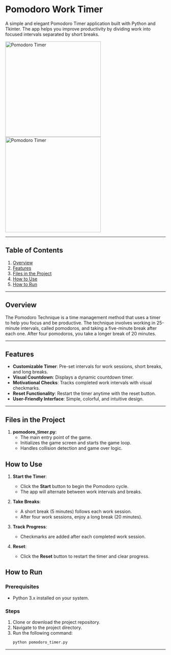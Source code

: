 # Pomodoro Work Timer

A simple and elegant Pomodoro Timer application built with Python and Tkinter. The app helps you improve productivity by dividing work into focused intervals separated by short breaks.


<img src="https://github.com/user-attachments/assets/003cbbc0-2f0c-4484-954d-6520b2a6a750" alt="Pomodoro Timer" width="300">
<img src="https://github.com/user-attachments/assets/dac65487-2142-43ec-bcb8-f4011f43bdc9" alt="Pomodoro Timer" width="300">

---

## Table of Contents
1. [Overview](#overview)
2. [Features](#features)
3. [Files in the Project](#files-in-the-project)
4. [How to Use](#how-to-use)
5. [How to Run](#how-to-run)


---

## Overview

The Pomodoro Technique is a time management method that uses a timer to help you focus and be productive.
The technique involves working in 25-minute intervals, called pomodoros, and taking a five-minute break after each one.
After four pomodoros, you take a longer break of 20 minutes.

---

## Features
- **Customizable Timer**: Pre-set intervals for work sessions, short breaks, and long breaks.
- **Visual Countdown**: Displays a dynamic countdown timer.
- **Motivational Checks**: Tracks completed work intervals with visual checkmarks.
- **Reset Functionality**: Restart the timer anytime with the reset button.
- **User-Friendly Interface**: Simple, colorful, and intuitive design.


---

## Files in the Project

1. **pomodoro_timer.py**:
   - The main entry point of the game.
   - Initializes the game screen and starts the game loop.
   - Handles collision detection and game over logic.

## How to Use

1. **Start the Timer**:
   - Click the **Start** button to begin the Pomodoro cycle.
   - The app will alternate between work intervals and breaks.

2. **Take Breaks**:
   - A short break (5 minutes) follows each work session.
   - After four work sessions, enjoy a long break (20 minutes).

3. **Track Progress**:
   - Checkmarks are added after each completed work session.

4. **Reset**:
   - Click the **Reset** button to restart the timer and clear progress.

## How to Run

### Prerequisites
- Python 3.x installed on your system.

### Steps
1. Clone or download the project repository.
2. Navigate to the project directory.
3. Run the following command:
   ```bash
   python pomodoro_timer.py
   
---





